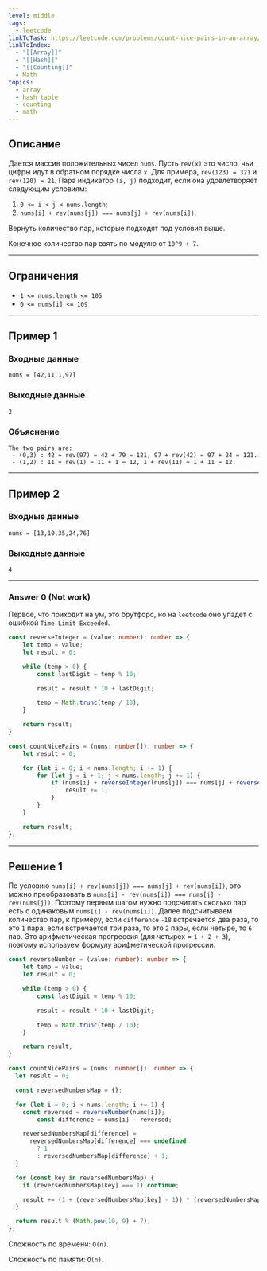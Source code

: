 ```yaml
---
level: middle
tags:
  - leetcode
linkToTask: https://leetcode.com/problems/count-nice-pairs-in-an-array/?envType=daily-question&envId=2023-11-21
linkToIndex:
  - "[[Array]]"
  - "[[Hash]]"
  - "[[Counting]]"
  - Math
topics:
  - array
  - hash table
  - counting
  - math
---
```

## Описание

Дается массив положительных чисел `nums`. Пусть `rev(x)` это число, чьи цифры идут в обратном порядке числа `x`. Для примера, `rev(123) = 321` и `rev(120) = 21`. Пара индикатор `(i, j)` подходит, если она удовлетворяет следующим условиям:
1. `0 <= i < j < nums.length`;
2. `nums[i] + rev(nums[j]) === nums[j] + rev(nums[i])`.

Вернуть количество пар, которые подходят под условия выше.

Конечное количество пар взять по модулю от `10^9 + 7`.

---
## Ограничения

- `1 <= nums.length <= 105`
- `0 <= nums[i] <= 109`

---
## Пример 1

### Входные данные

```
nums = [42,11,1,97]
```
### Выходные данные

```
2
```
### Объяснение

```
The two pairs are:
 - (0,3) : 42 + rev(97) = 42 + 79 = 121, 97 + rev(42) = 97 + 24 = 121.
 - (1,2) : 11 + rev(1) = 11 + 1 = 12, 1 + rev(11) = 1 + 11 = 12.
```

---
## Пример 2

### Входные данные

```
nums = [13,10,35,24,76]
```
### Выходные данные

```
4
```

---


### Answer 0 (Not work)

Первое, что приходит на ум, это брутфорс, но на `leetcode` оно упадет с ошибкой `Time Limit Exceeded`.

```typescript
const reverseInteger = (value: number): number => {
	let temp = value;
	let result = 0;

	while (temp > 0) {
		const lastDigit = temp % 10;

		result = result * 10 + lastDigit;

		temp = Math.trunc(temp / 10);
	}

	return result;
}

const countNicePairs = (nums: number[]): number => {
	let result = 0;

	for (let i = 0; i < nums.length; i += 1) {
		for (let j = i + 1; j < nums.length; j += 1) {
			if (nums[i] + reverseInteger(nums[j]) === nums[j] + reverseInteger(nums[i])) {
				result += 1;
			}
		}
	}

	return result;
};
```

---
## Решение 1

По условию `nums[i] + rev(nums[j]) === nums[j] + rev(nums[i])`, это можно преобразовать в `nums[i] - rev(nums[i]) === nums[j] - rev(nums[j])`. Поэтому первым шагом нужно подсчитать сколько пар есть с одинаковым `nums[i] - rev(nums[i])`. Далее подсчитываем количество пар, к примеру, если `difference` `-18` встречается два раза, то это `1` пара, если встречается три раза, то это `2` пары, если четыре, то `6` пар.
Это арифметическая прогрессия (для четырех = `1 + 2 + 3`), поэтому используем формулу арифметической прогрессии.

```typescript
const reverseNumber = (value: number): number => {
	let temp = value;
	let result = 0;

	while (temp > 0) {
		const lastDigit = temp % 10;

		result = result * 10 + lastDigit;

		temp = Math.trunc(temp / 10);
	}

	return result;
}

const countNicePairs = (nums: number[]): number => {
  let result = 0;

  const reversedNumbersMap = {};

  for (let i = 0; i < nums.length; i += 1) {
    const reversed = reverseNumber(nums[i]);
		const difference = nums[i] - reversed;

    reversedNumbersMap[difference] =
      reversedNumbersMap[difference] === undefined
        ? 1
        : reversedNumbersMap[difference] + 1;
  }

  for (const key in reversedNumbersMap) {
    if (reversedNumbersMap[key] === 1) continue;

    result += (1 + (reversedNumbersMap[key] - 1)) * (reversedNumbersMap[key] - 1) / 2;
  }

  return result % (Math.pow(10, 9) + 7);
};
```

Сложность по времени: `O(n)`.

Сложность по памяти: `O(n)`.

